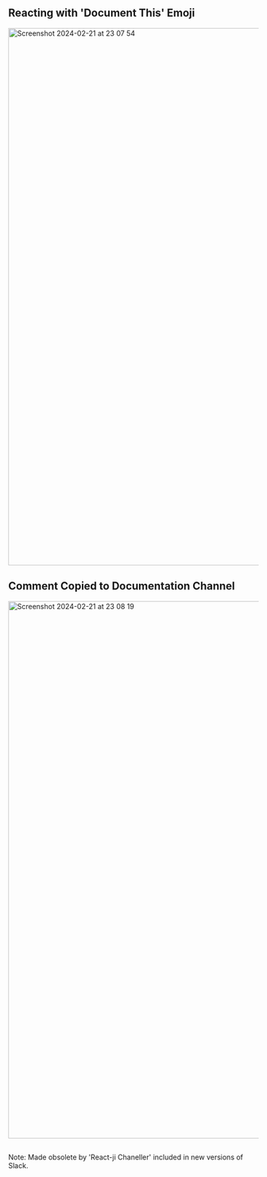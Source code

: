 
## Reacting with 'Document This' Emoji
<img width="1081" alt="Screenshot 2024-02-21 at 23 07 54" src="https://github.com/user-attachments/assets/2e1ed537-ddb9-4a23-8ca1-a5d32c3c72aa">

## Comment Copied to Documentation Channel
<img width="1081" alt="Screenshot 2024-02-21 at 23 08 19" src="https://github.com/user-attachments/assets/de9fdbb1-c490-4cb1-8c0b-59cc0c5dfce0">

##
Note: Made obsolete by 'React-ji Chaneller' included in new versions of Slack.

